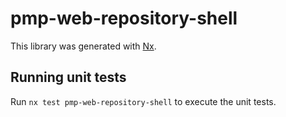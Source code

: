 # pmp-web-repository-shell

This library was generated with [Nx](https://nx.dev).

## Running unit tests

Run `nx test pmp-web-repository-shell` to execute the unit tests.
